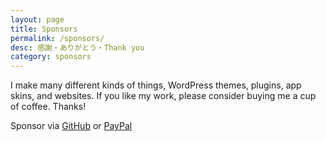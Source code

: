 ```yaml
---
layout: page
title: Sponsors
permalink: /sponsors/
desc: 感謝・ありがとう・Thank you
category: sponsors
---
```


I make many different kinds of things, WordPress themes, plugins, app skins, and websites. If you like my work, please consider buying me a cup of coffee. Thanks!

<p class="largetype">
  Sponsor via <a href="https://github.com/sponsors/sparanoid">GitHub</a> or <a href="https://www.paypal.com/cgi-bin/webscr?cmd=_s-xclick&hosted_button_id=X9HJURBA62JYC&source=url">PayPal</a>
</p>
